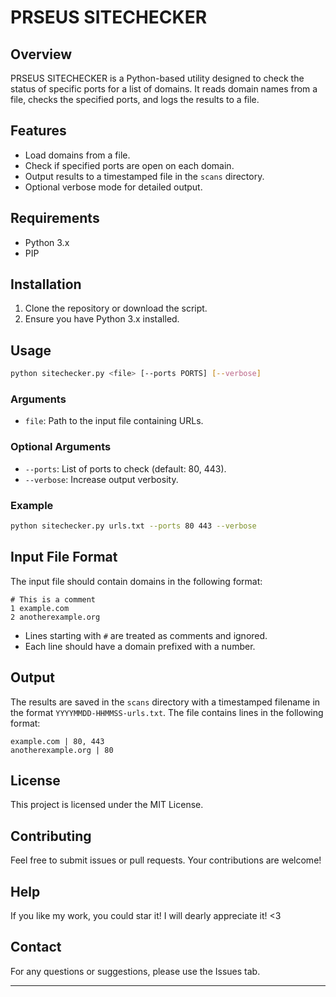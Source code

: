 # PRSEUS SITECHECKER

## Overview
PRSEUS SITECHECKER is a Python-based utility designed to check the status of specific ports for a list of domains. It reads domain names from a file, checks the specified ports, and logs the results to a file.

## Features
- Load domains from a file.
- Check if specified ports are open on each domain.
- Output results to a timestamped file in the `scans` directory.
- Optional verbose mode for detailed output.

## Requirements
- Python 3.x
- PIP

## Installation
1. Clone the repository or download the script.
2. Ensure you have Python 3.x installed.

## Usage
```sh
python sitechecker.py <file> [--ports PORTS] [--verbose]
```

### Arguments
- `file`: Path to the input file containing URLs.

### Optional Arguments
- `--ports`: List of ports to check (default: 80, 443). 
- `--verbose`: Increase output verbosity.

### Example
```sh
python sitechecker.py urls.txt --ports 80 443 --verbose
```

## Input File Format
The input file should contain domains in the following format:
```
# This is a comment
1 example.com
2 anotherexample.org
```
- Lines starting with `#` are treated as comments and ignored.
- Each line should have a domain prefixed with a number.

## Output
The results are saved in the `scans` directory with a timestamped filename in the format `YYYYMMDD-HHMMSS-urls.txt`. The file contains lines in the following format:
```
example.com | 80, 443
anotherexample.org | 80
```

## License
This project is licensed under the MIT License.

## Contributing
Feel free to submit issues or pull requests. Your contributions are welcome!

## Help
If you like my work, you could star it! I will dearly appreciate it! <3

## Contact
For any questions or suggestions, please use the Issues tab.

---